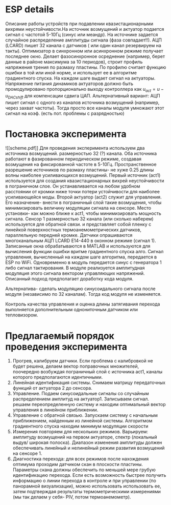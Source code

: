 

# ESP details
Описание работы устройств при подавлении квазистационарными вихрями неустойчивости.На источник возмущений и актуатор подается сигнал с частотой 5-10Гц (синус или меандр).  На источнике задается случайное распределение амплитуды сигнала (фаза совпадает!!). АЦП (LCARD) пишет 32 канала с датчиков ( или один канал резервируем на такты). Оптимизатор в синхронном или асинхронном режиме получает последнее окно. Делает фазосинхронное осреднение (например, берет данные в районе максимума за 10 периодов), строит профиль напряжения трения по размаху пластины. По профилю считает функцию ошибки  в той или иной норме, и использует ее в алгоритме градиентного спуска. На каждом шаге выдает сигнал на актуаторы. Напряжение питания динамиков актуаторов должно быть промодулировано пропорционально выходу контроллера как $u_{act}=u-u_{DACshift}$ для компенсации сдвига ЦАП. 
 Альтернативный вариант:  АЦП пишет сигнал с одного из каналов источника возмущений (например, через захват частоты). Тогда просто все каналы модуля умножают этот сигнал на коэф. (есть пот. проблемы с разрядностью)

# **Постановка эксперимента** 
 ![[scheme.pdf]]
 Для проведения эксперимента используем два источника возмущений. размерностью 32 (?) канала. Оба источника работают в фазированном периодическом режиме, создавая возмущения на фиксированной частоте в 5-10Гц. Пространственное разрешение источников по размаху пластины- не хуже 0.25 длины волны наиболее усиливающихся возмущений.
 Первый источник (act1) используется для создания квазистационарных вихрей неустойчивости в пограничном слое. Он устанавливается на любом удобном расстоянии от кромки ниже точки потери устойчивости для наиболее усиливающейся моды. 
 Второй актуатор (act2) служит для управления. Его назначение- внести в пограничный слой такие возмущения, чтобы минимизировать величину модуляции сигнала на сенсоре. Место установки-  как можно ближе к act1, чтобы минимизировать мощность сигнала.
 Сенсор 1 размерностью 32 канала (или сколько наберем) используется для обратной связи.  и представляет собой пленку с линейкой поверхностных термоанемометрических датчиков, параллельную передней кромке. Датчики опрашиваются многоканальным АЦП LCARD E14-440  в оконном режиме (сигнал 1). Записанные окна обрабатываются в MATLAB и используются для вычисления функции ошибки вритме градиентного спуска алго.
 Сигнал управления, вычисленный на каждом шаге алгоритма, передается в ESP по WiFi. 
 Одновременно в модуль передается синус с генератора 1 либо сигнал тактирования. В модуле реализуется амплитудная модуляция этого сигнала вектором управляющих напряжений.
Описанный подход предполагает доработку кода модуля. 

 Альтернатива- сделать модуляцию синусоидального сигнала после модуля (независимо по 32 каналам). Тогда код модуля не изменяется.

Контроль качества управления и оценка длины затягивания перехода выполняется дополнительным однониточным датчиком или тепловизором.

# **Предлагаемый порядок проведения эксперимента**
 1. Прогрев, калибруем датчики. Если проблема с калибровкой не будет решена, делаем вектор поправочных множителей, поочередно возбуждая пограничный слой с источника act1, каналы которого предполагаются идентичными.
 2. Линейная идентификация системы. Снимаем матрицу передаточных функций от актуатора 2 до сенсора. 
 3. Управление. Подаем синусоидальные сигналы со случайным распределением амплитуд на актуатор1. Записываем сигнал. решаем переопределенную систему и находим оптимальный вектор управления в линейном приближении.
 4. Управление с обратной связью. Запускаем систему с начальным приближением, найденным из линейной системы. Алгоритмом градиентного спуска находим минимум модуляции скорости
 5. Измерения повторяем для нескольких режимов. Варьируем: амплитуду возмущений на первом актуаторе, спектр (локальный выдув/ широкая полоска). Диапазон изменения амплитуды должен обеспечивать линейный и нелинейный режим развития возмущений на сенсоре 1.
 6. Диагностика перехода: для всех режимов после нахождения оптимума проходим датчиком скан в плоскости пластины. Параметры скана должны обеспечить по меньшей мере грубую идентификацию перехода. Если есть возможность быстрее получить информацию о линии перехода в контроле и при управлении (по панорамной визуализации), можно использовать использовать ее, затем подтверждая результаты термометрическими измерениями (мы так делаем у себя- PIV, потом термоанемометр).
